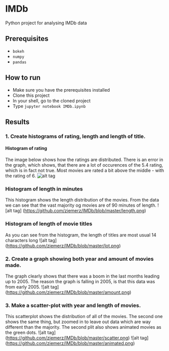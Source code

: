 # IMDb
Python project for analysing IMDb data

## Prerequisites
- ```bokeh```
- ```numpy```
- ```pandas```

## How to run
- Make sure you have the prerequisites installed
- Clone this project
- In your shell, go to the cloned project
- Type ```jupyter notebook IMDb.ipynb```

## Results

### 1. Create histograms of rating, length and length of title.
#### Histogram of rating
The image below shows how the ratings are distributed.
There is an error in the graph, which shows, that there are a lot of occurences of the 5.4 rating, which is in fact not true.
Most movies are rated a bit above the middle - with the rating of 6. 
![alt tag](https://github.com/ziemerz/IMDb/blob/master/ratings.png)

### Histogram of length in minutes
This histogram shows the length distribution of the movies.
From the data we can see that the vast majority og movies are of 90 minutes of length.
![alt tag] (https://github.com/ziemerz/IMDb/blob/master/length.png)

### Histogram of length of movie titles
As you can see from the histogram, the length of titles are most usual 14 characters long
![alt tag] (https://github.com/ziemerz/IMDb/blob/master/lot.png)

### 2. Create a graph showing both year and amount of movies made.
The graph clearly shows that there was a boom in the last months leading up to 2005. The reason the graph is falling in 2005, is that this data was from early 2005.
![alt tag] (https://github.com/ziemerz/IMDb/blob/master/amount.png)

### 3. Make a scatter-plot with year and length of movies.
This scatterplot shows the distribution of all of the movies. 
The second one shows the same thing, but zoomed in to leave out data which are way different than the majority. 
The second plit also shows animated movies as the green dots. 
![alt tag] (https://github.com/ziemerz/IMDb/blob/master/scatter.png)
![alt tag] (https://github.com/ziemerz/IMDb/blob/master/animated.png)


